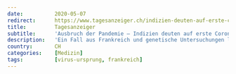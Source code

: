 ```yaml
---
date:          2020-05-07
redirect:      https://www.tagesanzeiger.ch/indizien-deuten-auf-erste-corona-faelle-im-herbst-hin-276421860802
title:         Tagesanzeiger
subtitle:      'Ausbruch der Pandemie – Indizien deuten auf erste Corona-Fälle im Herbst hin'
description:   'Ein Fall aus Frankreich und genetische Untersuchungen legen nahe, dass die Verbreitung des Virus früher als bisher vermutet begonnen hat.'
country:       CH
categories:    [Medizin]
tags:          [virus-ursprung, frankreich]
---
```

